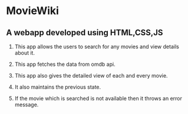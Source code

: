 # MovieWiki
## A webapp developed using HTML,CSS,JS

1. This app allows the users to search for any movies and view details about it.

2. This app fetches the data from omdb api.

3. This app also gives the detailed view of each and every movie.

4. It also maintains the previous state.

5. If the movie which is searched is not available then it throws an error message.

